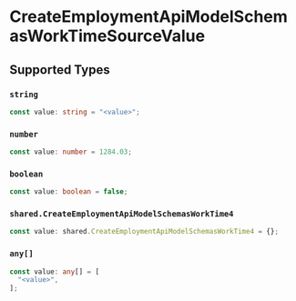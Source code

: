 # CreateEmploymentApiModelSchemasWorkTimeSourceValue


## Supported Types

### `string`

```typescript
const value: string = "<value>";
```

### `number`

```typescript
const value: number = 1284.03;
```

### `boolean`

```typescript
const value: boolean = false;
```

### `shared.CreateEmploymentApiModelSchemasWorkTime4`

```typescript
const value: shared.CreateEmploymentApiModelSchemasWorkTime4 = {};
```

### `any[]`

```typescript
const value: any[] = [
  "<value>",
];
```

